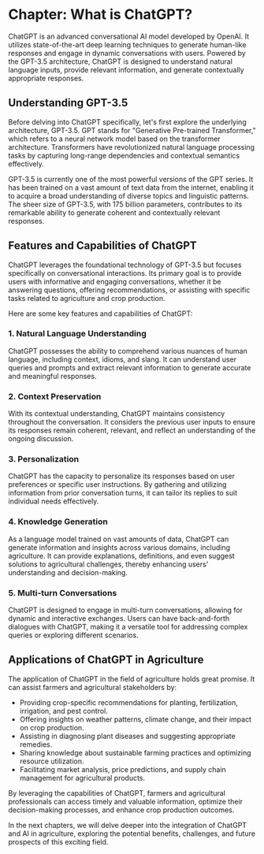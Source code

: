 Chapter: What is ChatGPT?
=========================

ChatGPT is an advanced conversational AI model developed by OpenAI. It utilizes state-of-the-art deep learning techniques to generate human-like responses and engage in dynamic conversations with users. Powered by the GPT-3.5 architecture, ChatGPT is designed to understand natural language inputs, provide relevant information, and generate contextually appropriate responses.

**Understanding GPT-3.5**
-------------------------

Before delving into ChatGPT specifically, let's first explore the underlying architecture, GPT-3.5. GPT stands for "Generative Pre-trained Transformer," which refers to a neural network model based on the transformer architecture. Transformers have revolutionized natural language processing tasks by capturing long-range dependencies and contextual semantics effectively.

GPT-3.5 is currently one of the most powerful versions of the GPT series. It has been trained on a vast amount of text data from the internet, enabling it to acquire a broad understanding of diverse topics and linguistic patterns. The sheer size of GPT-3.5, with 175 billion parameters, contributes to its remarkable ability to generate coherent and contextually relevant responses.

**Features and Capabilities of ChatGPT**
----------------------------------------

ChatGPT leverages the foundational technology of GPT-3.5 but focuses specifically on conversational interactions. Its primary goal is to provide users with informative and engaging conversations, whether it be answering questions, offering recommendations, or assisting with specific tasks related to agriculture and crop production.

Here are some key features and capabilities of ChatGPT:

### **1. Natural Language Understanding**

ChatGPT possesses the ability to comprehend various nuances of human language, including context, idioms, and slang. It can understand user queries and prompts and extract relevant information to generate accurate and meaningful responses.

### **2. Context Preservation**

With its contextual understanding, ChatGPT maintains consistency throughout the conversation. It considers the previous user inputs to ensure its responses remain coherent, relevant, and reflect an understanding of the ongoing discussion.

### **3. Personalization**

ChatGPT has the capacity to personalize its responses based on user preferences or specific user instructions. By gathering and utilizing information from prior conversation turns, it can tailor its replies to suit individual needs effectively.

### **4. Knowledge Generation**

As a language model trained on vast amounts of data, ChatGPT can generate information and insights across various domains, including agriculture. It can provide explanations, definitions, and even suggest solutions to agricultural challenges, thereby enhancing users' understanding and decision-making.

### **5. Multi-turn Conversations**

ChatGPT is designed to engage in multi-turn conversations, allowing for dynamic and interactive exchanges. Users can have back-and-forth dialogues with ChatGPT, making it a versatile tool for addressing complex queries or exploring different scenarios.

**Applications of ChatGPT in Agriculture**
------------------------------------------

The application of ChatGPT in the field of agriculture holds great promise. It can assist farmers and agricultural stakeholders by:

* Providing crop-specific recommendations for planting, fertilization, irrigation, and pest control.
* Offering insights on weather patterns, climate change, and their impact on crop production.
* Assisting in diagnosing plant diseases and suggesting appropriate remedies.
* Sharing knowledge about sustainable farming practices and optimizing resource utilization.
* Facilitating market analysis, price predictions, and supply chain management for agricultural products.

By leveraging the capabilities of ChatGPT, farmers and agricultural professionals can access timely and valuable information, optimize their decision-making processes, and enhance crop production outcomes.

In the next chapters, we will delve deeper into the integration of ChatGPT and AI in agriculture, exploring the potential benefits, challenges, and future prospects of this exciting field.
